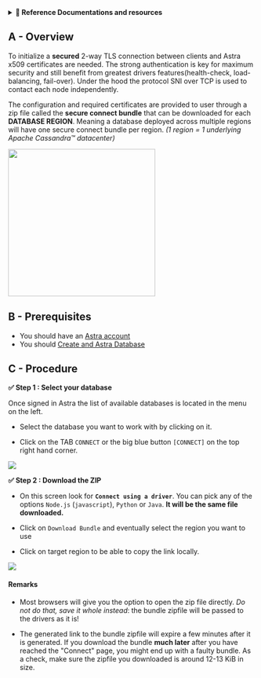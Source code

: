 <details>
<summary><b> 📖 Reference Documentations and resources</b></summary>
<ol>
<li><a href="ttps://docs.datastax.com/en/astra/docs/obtaining-database-credentials.html"><b>📖  Astra Docs</b> - Download Cloud Secure Bundle</a>
<li><a href="https://www.youtube.com/watch?v=PNQM-Bsyibg&list=PL2g2h-wyI4SpWK1G3UaxXhzZc6aUFXbvL&index=7"><b>🎥 Youtube Video</b> - Walk through secure </a>
</ol>
</details>

## A - Overview

To initialize a **secured** 2-way TLS connection between clients and Astra x509 certificates are needed. The strong authentication is key for maximum security and still benefit from greatest drivers features(health-check, load-balancing, fail-over). Under the hood the protocol SNI over TCP is used to contact each node independently.

The configuration and required certificates are provided to user through a zip file called the **secure connect bundle** that can be downloaded for each **DATABASE REGION**. Meaning a database deployed across multiple regions will have one secure connect bundle per region. _(1 region = 1 underlying Apache Cassandra™ datacenter)_

<img src="/img/astra/secureconnectbundle-doc.png" height="300px" />

## B - Prerequisites

- You should have an [Astra account](http://astra.datastax.com/)
- You should [Create and Astra Database](/astra-create-instance)

## C - Procedure

**✅ Step 1 : Select your database**

Once signed in Astra the list of available databases is located in the menu on the left.

- Select the database you want to work with by clicking on it.

- Click on the TAB `CONNECT` or the big blue button `[CONNECT]` on the top right hand corner.

<img src="/img/astra/secureconnectbundle-db.png" />

**✅ Step 2 : Download the ZIP**

- On this screen look for **`Connect using a driver`**. You can pick any of the options `Node.js` (`javascript`), `Python` or `Java`. **It will be the same file downloaded.**

- Click on `Download Bundle` and eventually select the region you want to use

- Click on target region to be able to copy the link locally.

<img src="/img/astra/secureconnectbundle-regions.png" />

#### Remarks

- Most browsers will give you the option to open the zip file directly. _Do not do that, save it whole instead_: the bundle zipfile will be passed
  to the drivers as it is!

- The generated link to the bundle zipfile will expire a few minutes after it is generated. If you download the bundle **much later** after you have reached the "Connect" page,
  you might end up with a faulty bundle. As a check, make sure the zipfile you downloaded is around 12-13 KiB in size.
